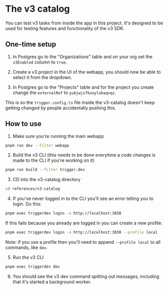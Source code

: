 # The v3 catalog

You can test v3 tasks from inside the app in this project. It's designed to be used for testing features and functionality of the v3 SDK.

## One-time setup

1. In Postgres go to the "Organizations" table and on your org set the `v3Enabled` column to `true`.

2. Create a v3 project in the UI of the webapp, you should now be able to select it from the dropdown.

3. In Postgres go to the "Projects" table and for the project you create change the `externalRef` to `yubjwjsfkxnylobaqvqz`.

This is so the `trigger.config.ts` file inside the v3-catalog doesn't keep getting changed by people accidentally pushing this.

## How to use

1. Make sure you're running the main webapp

```bash
pnpm run dev --filter webapp
```

2. Build the v3 CLI (this needs to be done everytime a code changes is made to the CLI if you're working on it)

```bash
pnpm run build --filter trigger.dev
```

3. CD into the v3-catalog directory

```bash
cd references/v3-catalog
```

4. If you've never logged in to the CLI you'll see an error telling you to login. Do this:

```bash
pnpm exec triggerdev login -a http://localhost:3030
```

If this fails because you already are logged in you can create a new profile:

```bash
pnpm exec triggerdev login -a http://localhost:3030 --profile local
```

Note: if you use a profile then you'll need to append `--profile local` to all commands, like `dev`.

5. Run the v3 CLI

```bash
pnpm exec triggerdev dev
```

6. You should see the v3 dev command spitting out messages, including that it's started a background worker.

